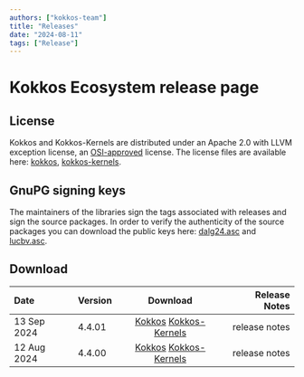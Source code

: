 ```yaml
---
authors: ["kokkos-team"]
title: "Releases"
date: "2024-08-11"
tags: ["Release"]
---
```


# Kokkos Ecosystem release page

## License

Kokkos and Kokkos-Kernels are distributed under an Apache 2.0 with LLVM exception license, an [OSI-approved](https://opensource.org/licenses/Apache-2.0) license.
The license files are available here: [kokkos](https://raw.githubusercontent.com/kokkos/kokkos/develop/LICENSE), [kokkos-kernels](https://raw.githubusercontent.com/kokkos/kokkos-kernels/develop/LICENSE).

## GnuPG signing keys

The maintainers of the libraries sign the tags associated with releases and sign the source packages. In order to verify the authenticity of the source packages you can download the public keys here: [dalg24.asc](content/siging-keys/release-keys.asc) and [lucbv.asc](https://kokkos.org/downloads/signing-keys/lucbv.asc).

## Download

| Date | Version | Download | Release Notes |
| :--- | :------ | :------: | ------------: |
| 13 Sep 2024 | 4.4.01 | [Kokkos](https://github.com/kokkos/kokkos/releases/tag/4.4.01) [Kokkos-Kernels](https://github.com/kokkos/kokkos-kernels/releases/tag/4.4.01) | release notes |
| 12 Aug 2024 | 4.4.00 | [Kokkos](https://github.com/kokkos/kokkos/releases/tag/4.4.00) [Kokkos-Kernels](https://github.com/kokkos/kokkos-kernels/releases/tag/4.4.00) | release notes |
